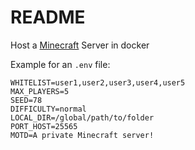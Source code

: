 # README

Host a [Minecraft]() Server in docker

Example for an `.env` file:

```
WHITELIST=user1,user2,user3,user4,user5
MAX_PLAYERS=5
SEED=78
DIFFICULTY=normal
LOCAL_DIR=/global/path/to/folder
PORT_HOST=25565
MOTD=A private Minecraft server!
```

